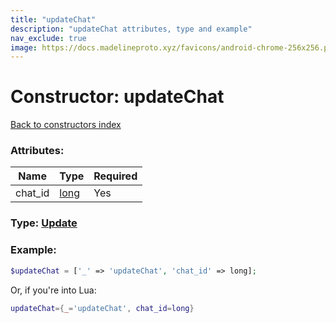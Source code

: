 ```yaml
---
title: "updateChat"
description: "updateChat attributes, type and example"
nav_exclude: true
image: https://docs.madelineproto.xyz/favicons/android-chrome-256x256.png
---
```

# Constructor: updateChat  
[Back to constructors index](index.md)



### Attributes:

| Name     |    Type       | Required |
|----------|---------------|----------|
|chat\_id|[long](../types/long.md) | Yes|



### Type: [Update](../types/Update.md)


### Example:

```php
$updateChat = ['_' => 'updateChat', 'chat_id' => long];
```  


Or, if you're into Lua:

```lua
updateChat={_='updateChat', chat_id=long}

```



